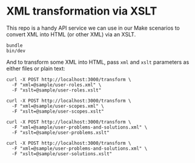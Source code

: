 # XML transformation via XSLT

This repo is a handy API service we can use in our Make scenarios to convert XML into HTML (or other XML) via an XSLT.

```plain
bundle
bin/dev
```

And to transform some XML into HTML, pass `xml` and `xslt` parameters as either files or plain text:

```plain
curl -X POST http://localhost:3000/transform \
  -F "xml=@sample/user-roles.xml" \
  -F "xslt=@sample/user-roles.xslt"
```

```plain
curl -X POST http://localhost:3000/transform \
  -F "xml=@sample/user-scopes.xml" \
  -F "xslt=@sample/user-scopes.xslt"
```

```plain
curl -X POST http://localhost:3000/transform \
  -F "xml=@sample/user-problems-and-solutions.xml" \
  -F "xslt=@sample/user-problems.xslt"
```

```plain
curl -X POST http://localhost:3000/transform \
  -F "xml=@sample/user-problems-and-solutions.xml" \
  -F "xslt=@sample/user-solutions.xslt"
```
